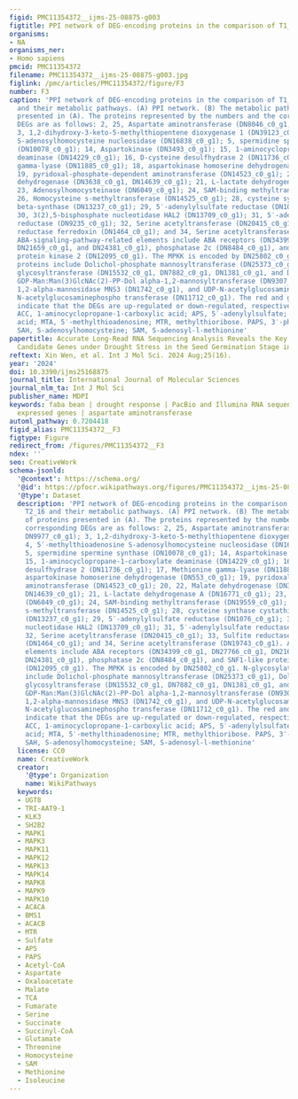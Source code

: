 ```yaml
---
figid: PMC11354372__ijms-25-08875-g003
figtitle: PPI network of DEG-encoding proteins in the comparison of T1_16 vs
organisms:
- NA
organisms_ner:
- Homo sapiens
pmcid: PMC11354372
filename: PMC11354372__ijms-25-08875-g003.jpg
figlink: /pmc/articles/PMC11354372/figure/F3
number: F3
caption: 'PPI network of DEG-encoding proteins in the comparison of T1_16 vs. T2_16
  and their metabolic pathways. (A) PPI network. (B) The metabolic pathway of proteins
  presented in (A). The proteins represented by the numbers and the corresponding
  DEGs are as follows: 2, 25, Aspartate aminotransferase (DN8046_c0_g1, DN9977_c0_g1);
  3, 1,2-dihydroxy-3-keto-5-methylthiopentene dioxygenase 1 (DN39123_c0_g1); 4, 5′-methylthioadenosine
  S-adenosylhomocysteine nucleosidase (DN16838_c0_g1); 5, spermidine spermine synthase
  (DN10078_c0_g1); 14, Aspartokinase (DN3493_c0_g1); 15, 1-aminocyclopropane-1-carboxylate
  deaminase (DN14229_c0_g1); 16, D-cysteine desulfhydrase 2 (DN11736_c0_g1); 17, Methionine
  gamma-lyase (DN11885_c0_g1); 18, aspartokinase homoserine dehydrogenase (DN553_c0_g1);
  19, pyridoxal-phosphate-dependent aminotransferase (DN14523_c0_g1); 20, 22, Malate
  dehydrogenase (DN3638_c0_g1, DN14639_c0_g1); 21, L-lactate dehydrogenase A (DN16771_c0_g1);
  23, Adenosylhomocysteinase (DN6049_c0_g1); 24, SAM-binding methyltransferase (DN19559_c0_g1);
  26, Homocysteine s-methyltransferase (DN14525_c0_g1); 28, cysteine synthase cystathionine
  beta-synthase (DN13237_c0_g1); 29, 5′-adenylylsulfate reductase (DN1076_c0_g1);
  30, 3(2),5-bisphosphate nucleotidase HAL2 (DN13709_c0_g1); 31, 5′-adenylylsulfate
  reductase (DN9235_c0_g1); 32, Serine acetyltransferase (DN20415_c0_g1); 33, Sulfite
  reductase ferredoxin (DN1464_c0_g1); and 34, Serine acetyltransferase (DN19743_c0_g1).
  ABA-signaling-pathway-related elements include ABA receptors (DN34399_c0_g1, DN27766_c0_g1,
  DN21659_c0_g1, and DN24381_c0_g1), phosphatase 2c (DN8484_c0_g1), and SNF1-like
  protein kinase 2 (DN12095_c0_g1). The MPKK is encoded by DN25802_c0_g1. N-glycosylation
  proteins include Dolichol-phosphate mannosyltransferase (DN25373_c0_g1), Dolichyl-diphosphooligosaccharide-protein
  glycosyltransferase (DN15532_c0_g1, DN7882_c0_g1, DN1381_c0_g1, and DN1271_c0_g1),
  GDP-Man:Man(3)GlcNAc(2)-PP-Dol alpha-1,2-mannosyltransferase (DN9307_c0_g1), Mannosyl-oligosaccharide
  1,2-alpha-mannosidase MNS3 (DN1742_c0_g1), and UDP-N-acetylglucosamine--dolichyl-phosphate
  N-acetylglucosaminephospho transferase (DN11712_c0_g1). The red and green numbers
  indicate that the DEGs are up-regulated or down-regulated, respectively. Abbreviations:
  ACC, 1-aminocyclopropane-1-carboxylic acid; APS, 5′-adenylylsulfate; DAPA, 7,8-diaminopelargonic
  acid; MTA, 5′-methylthioadenosine; MTR, methylthioribose. PAPS, 3′-phosphoadenosine-5′-phosphosulfate;
  SAH, S-adenosylhomocysteine; SAM, S-adenosyl-l-methionine'
papertitle: Accurate Long-Read RNA Sequencing Analysis Reveals the Key Pathways and
  Candidate Genes under Drought Stress in the Seed Germination Stage in Faba Bean
reftext: Xin Wen, et al. Int J Mol Sci. 2024 Aug;25(16).
year: '2024'
doi: 10.3390/ijms25168875
journal_title: International Journal of Molecular Sciences
journal_nlm_ta: Int J Mol Sci
publisher_name: MDPI
keywords: faba bean | drought response | PacBio and Illumina RNA sequencing | differentially
  expressed genes | aspartate aminotransferase
automl_pathway: 0.7204418
figid_alias: PMC11354372__F3
figtype: Figure
redirect_from: /figures/PMC11354372__F3
ndex: ''
seo: CreativeWork
schema-jsonld:
  '@context': https://schema.org/
  '@id': https://pfocr.wikipathways.org/figures/PMC11354372__ijms-25-08875-g003.html
  '@type': Dataset
  description: 'PPI network of DEG-encoding proteins in the comparison of T1_16 vs.
    T2_16 and their metabolic pathways. (A) PPI network. (B) The metabolic pathway
    of proteins presented in (A). The proteins represented by the numbers and the
    corresponding DEGs are as follows: 2, 25, Aspartate aminotransferase (DN8046_c0_g1,
    DN9977_c0_g1); 3, 1,2-dihydroxy-3-keto-5-methylthiopentene dioxygenase 1 (DN39123_c0_g1);
    4, 5′-methylthioadenosine S-adenosylhomocysteine nucleosidase (DN16838_c0_g1);
    5, spermidine spermine synthase (DN10078_c0_g1); 14, Aspartokinase (DN3493_c0_g1);
    15, 1-aminocyclopropane-1-carboxylate deaminase (DN14229_c0_g1); 16, D-cysteine
    desulfhydrase 2 (DN11736_c0_g1); 17, Methionine gamma-lyase (DN11885_c0_g1); 18,
    aspartokinase homoserine dehydrogenase (DN553_c0_g1); 19, pyridoxal-phosphate-dependent
    aminotransferase (DN14523_c0_g1); 20, 22, Malate dehydrogenase (DN3638_c0_g1,
    DN14639_c0_g1); 21, L-lactate dehydrogenase A (DN16771_c0_g1); 23, Adenosylhomocysteinase
    (DN6049_c0_g1); 24, SAM-binding methyltransferase (DN19559_c0_g1); 26, Homocysteine
    s-methyltransferase (DN14525_c0_g1); 28, cysteine synthase cystathionine beta-synthase
    (DN13237_c0_g1); 29, 5′-adenylylsulfate reductase (DN1076_c0_g1); 30, 3(2),5-bisphosphate
    nucleotidase HAL2 (DN13709_c0_g1); 31, 5′-adenylylsulfate reductase (DN9235_c0_g1);
    32, Serine acetyltransferase (DN20415_c0_g1); 33, Sulfite reductase ferredoxin
    (DN1464_c0_g1); and 34, Serine acetyltransferase (DN19743_c0_g1). ABA-signaling-pathway-related
    elements include ABA receptors (DN34399_c0_g1, DN27766_c0_g1, DN21659_c0_g1, and
    DN24381_c0_g1), phosphatase 2c (DN8484_c0_g1), and SNF1-like protein kinase 2
    (DN12095_c0_g1). The MPKK is encoded by DN25802_c0_g1. N-glycosylation proteins
    include Dolichol-phosphate mannosyltransferase (DN25373_c0_g1), Dolichyl-diphosphooligosaccharide-protein
    glycosyltransferase (DN15532_c0_g1, DN7882_c0_g1, DN1381_c0_g1, and DN1271_c0_g1),
    GDP-Man:Man(3)GlcNAc(2)-PP-Dol alpha-1,2-mannosyltransferase (DN9307_c0_g1), Mannosyl-oligosaccharide
    1,2-alpha-mannosidase MNS3 (DN1742_c0_g1), and UDP-N-acetylglucosamine--dolichyl-phosphate
    N-acetylglucosaminephospho transferase (DN11712_c0_g1). The red and green numbers
    indicate that the DEGs are up-regulated or down-regulated, respectively. Abbreviations:
    ACC, 1-aminocyclopropane-1-carboxylic acid; APS, 5′-adenylylsulfate; DAPA, 7,8-diaminopelargonic
    acid; MTA, 5′-methylthioadenosine; MTR, methylthioribose. PAPS, 3′-phosphoadenosine-5′-phosphosulfate;
    SAH, S-adenosylhomocysteine; SAM, S-adenosyl-l-methionine'
  license: CC0
  name: CreativeWork
  creator:
    '@type': Organization
    name: WikiPathways
  keywords:
  - UGT8
  - TRI-AAT9-1
  - KLK3
  - SH2B2
  - MAPK1
  - MAPK3
  - MAPK11
  - MAPK12
  - MAPK13
  - MAPK14
  - MAPK8
  - MAPK9
  - MAPK10
  - ACACA
  - BMS1
  - ACACB
  - MTR
  - Sulfate
  - APS
  - PAPS
  - Acetyl-CoA
  - Aspartate
  - Oxaloacetate
  - Malate
  - TCA
  - Fumarate
  - Serine
  - Succinate
  - Succinyl-CoA
  - Glutamate
  - Threonine
  - Homocysteine
  - SAM
  - Methionine
  - Isoleucine
---
```

